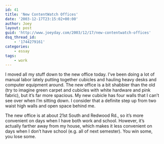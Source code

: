 ```yaml
---
id: 41
title: 'New ContentWatch Offices'
date: '2003-12-17T23:15:02+00:00'
author: Joey
layout: post
guid: 'http://www.joeyday.com/2003/12/17/new-contentwatch-offices'
dsq_thread_id:
    - '1744279161'
categories:
    - essay
tags:
    - work
---
```


I moved all my stuff down to the new office today. I’ve been doing a lot of manual labor lately putting together cubicles and hauling heavy desks and computer equipment around. The new office is a bit shabbier than the old (try to imagine green carpet and cubicles with white hardware and pink fabric), but it’s far more spacious. My new cubicle has four walls that I can’t see over when I’m sitting down. I consider that a definite step up from two waist high walls and open space behind me.

The new office is at about 21st South and Redwood Rd., so it’s more convenient on days when I have both work and school. However, it’s actually farther away from my house, which makes it less convenient on days when I don’t have school (e.g. all of next semester). You win some, you lose some.
